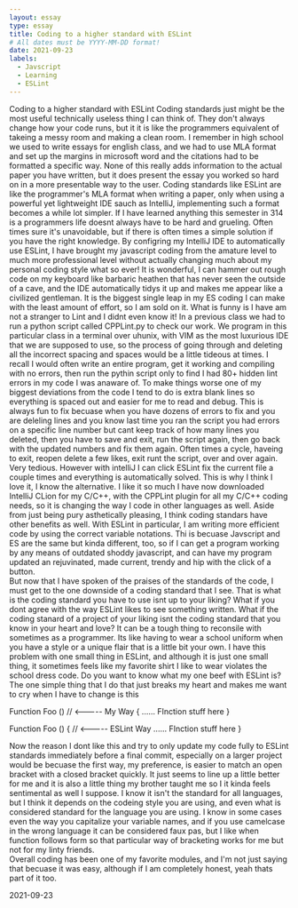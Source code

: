 ```yaml
---
layout: essay
type: essay
title: Coding to a higher standard with ESLint
# All dates must be YYYY-MM-DD format!
date: 2021-09-23
labels:
  - Javscript
  - Learning
  - ESLint
---
```

Coding to a higher standard with ESLint
Coding standards just might be the most useful technically useless thing I can think of.  They don't always change how your code runs, but it it is like the programmers equivalent of takeing a messy room and making a clean room.   I remember in high school we used  to write essays for english class, and we had to use MLA format and set up the margins in microsoft word and the citations had to be formatted a specific way.  None of this really adds information to the actual paper you have written, but it does present the essay you worked so hard on in a more presentable way to the user.  Coding standards like ESLint are like the programmer's MLA format when writing a paper, only when using a powerful yet lightweight IDE sauch as IntelliJ, implementing such a format becomes a while lot simpler.
If I have learned anything this semester in 314 is a programmers life doesnt always have to be hard and grueling.  Often times sure it's unavoidable, but if there is often times a simple solution if you have the right knowledge.  By configring my IntelliJ IDE to automatically use ESLint, I have brought my javascript coding from the amature level to much more professional level without actually changing much about my personal coding style what so ever!  It is wonderful, I can hammer out rough code on my keyboard like barbaric heathen that has never seen the outside of a cave, and the IDE automatically tidys it up and makes me appear like a civilized gentleman.  It is the biggest single leap in my ES coding I can make with the least amount of effort, so I am sold on it.
What is funny is I have am not a stranger to Lint and I didnt even know it!  In a previous class we had to run a python script called CPPLint.py to check our work.  We program in this particular class in a terminal over uhunix, with VIM as the most luxurious IDE that we are supposed to use, so the process of going through and deleting all the incorrect spacing and spaces would be a little tideous at times.  I recall I would often write an entire program, get it working and compiling with no errors, then run the pythin script only to find I had 80+ hidden lint errors in my code I was anaware of.  To make things worse one of my biggest deviations from the code I tend to do is extra blank lines so everything is spaced out and easier for me to read and debug.  This is always fun to fix becuase when you have dozens of errors to fix and you are deleling lines and you know last time you ran the script you had errors on a specific line number but cant keep track of how many lines you deleted, then you have to save and exit, run the script again, then go back with the updated numbers and fix them again.  Often times a cycle, haveing to exit, reopen delete a few likes, exit runt the script, over and over again.  Very tedious.
However with intelliJ I can click ESLint fix the current file a couple times and everything is automatically solved.  This is why I think I love it, I know the alternative.  I like it so much I have now downloaded IntelliJ CLion for my C/C++, with the CPPLint plugin for all my C/C++ coding needs, so it is changing the way I code in other languages as well.  Aside from just being pury asthetically pleasing, I think coding standars have other benefits as well.  With ESLint in particular, I am writing more efficient code by using the correct variable notations.  Thi is becuase Javscript and ES are the same but kinda different, too, so if I can get a program working by any means of outdated shoddy javascript, and can have my program updated an rejuvinated,  made current, trendy and hip with the click of a button.  
But now that I have spoken of the praises of the standards of the code, I must get to the one downside of a coding standard that I see.  That is what is the coding standard you have to use isnt up to your liking?  What if you dont agree with the way ESLint likes to see something written.  What if the coding stanard of a project of your liking isnt the coding standard that you know in your heart and love?  It can be a tough thing to reconsile with sometimes as a programmer.  Its like having to wear a school uniform when you have a style or a unique flair that is a little bit your own.  I have this problem with one small thing in ESLint, and although it is just one small thing, it sometimes feels like my favorite shirt I like to wear violates the school dress code. Do you want to know what my one beef with ESLint is?  The one simple thing that I do that just breaks my heart and makes me want to cry when I have to change is this

Function Foo ()    // <----- My Way
{
...... FInction stuff here
}

Function Foo ()   {    // <----- ESLint Way
...... FInction stuff here
}

Now the reason I dont like this and try to only  update my code fully to ESLint standards immediately before a final commit, especially on a larger project would be becuase the first way, my preference, is easier to match an open bracket with a closed bracket quickly.  It just seems to line up a little better for me and it is also a little thing my brother taught me so I it kinda feels sentimental as well I suppose.  I know it isn't the standard for all languages, but I think it depends on the codeing style you are using, and even what is considered standard for the language you are using. I know in some cases even the way you capitalize your variable names, and if you use camelcase in the wrong language it can be considered faux pas, but I like when function follows form so that particular way of bracketing works for me but not for my linty friends.  
Overall coding has been one of my favorite modules, and I'm not just saying that becuase it was easy, although if I am completely honest, yeah thats part of it too.

2021-09-23
